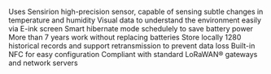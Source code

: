 Uses Sensirion high-precision sensor, capable of sensing subtle changes in temperature and humidity
Visual data to understand the environment easily via E-ink screen
Smart hibernate mode schedulely to save battery power
More than 7 years work without replacing batteries
Store locally 1280 historical records and support retransmission to prevent data loss
Built-in NFC for easy configuration
Compliant with standard LoRaWAN® gateways and network servers
